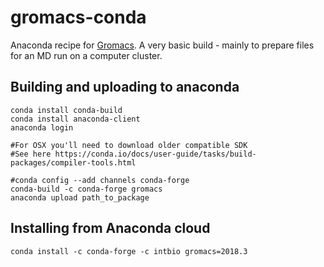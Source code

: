 # gromacs-conda

Anaconda recipe for [Gromacs](https://www.gromacs.org).
A very basic build - mainly to prepare files for an MD run on a computer cluster.



## Building and uploading to anaconda
```
conda install conda-build
conda install anaconda-client
anaconda login

#For OSX you'll need to download older compatible SDK
#See here https://conda.io/docs/user-guide/tasks/build-packages/compiler-tools.html

#conda config --add channels conda-forge
conda-build -c conda-forge gromacs
anaconda upload path_to_package
```


## Installing from Anaconda cloud

```
conda install -c conda-forge -c intbio gromacs=2018.3
```
